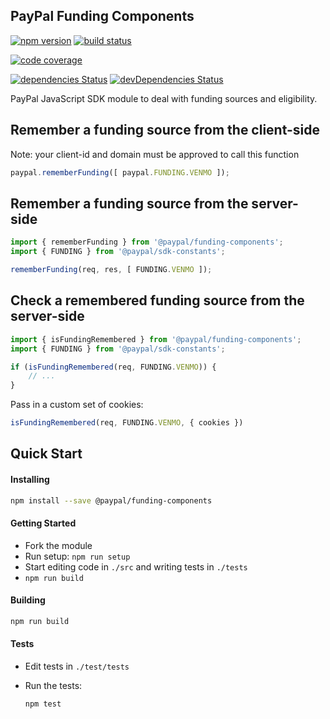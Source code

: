 PayPal Funding Components
-------------------------

[![npm version](https://img.shields.io/npm/v/@paypal/funding-components.svg?style=flat-square)](https://www.npmjs.com/package/@paypal/funding-components) [![build status](https://img.shields.io/travis/paypal/paypal-funding-components/master.svg?style=flat-square)](https://travis-ci.org/paypal/paypal-funding-components)

[![code coverage](https://img.shields.io/codecov/c/github/krakenjs/belter.svg?style=flat-square)](https://codecov.io/github/paypal/paypal-funding-components/)

[![dependencies Status](https://david-dm.org/paypal/paypal-funding-components/status.svg)](https://david-dm.org/paypal/paypal-funding-components) [![devDependencies Status](https://david-dm.org/paypal/paypal-funding-components/dev-status.svg)](https://david-dm.org/paypal/paypal-funding-components?type=dev)



PayPal JavaScript SDK module to deal with funding sources and eligibility.

## Remember a funding source from the client-side

Note: your client-id and domain must be approved to call this function

```javascript
paypal.rememberFunding([ paypal.FUNDING.VENMO ]);
```

## Remember a funding source from the server-side

```javascript
import { rememberFunding } from '@paypal/funding-components';
import { FUNDING } from '@paypal/sdk-constants';

rememberFunding(req, res, [ FUNDING.VENMO ]);
```

## Check a remembered funding source from the server-side

```javascript
import { isFundingRemembered } from '@paypal/funding-components';
import { FUNDING } from '@paypal/sdk-constants';

if (isFundingRemembered(req, FUNDING.VENMO)) {
    // ...
}
```

Pass in a custom set of cookies:

```javascript
isFundingRemembered(req, FUNDING.VENMO, { cookies })
```


Quick Start
-----------

#### Installing

```bash
npm install --save @paypal/funding-components
```

#### Getting Started

- Fork the module
- Run setup: `npm run setup`
- Start editing code in `./src` and writing tests in `./tests`
- `npm run build`

#### Building

```bash
npm run build
```

#### Tests

- Edit tests in `./test/tests`
- Run the tests:

  ```bash
  npm test
  ```
